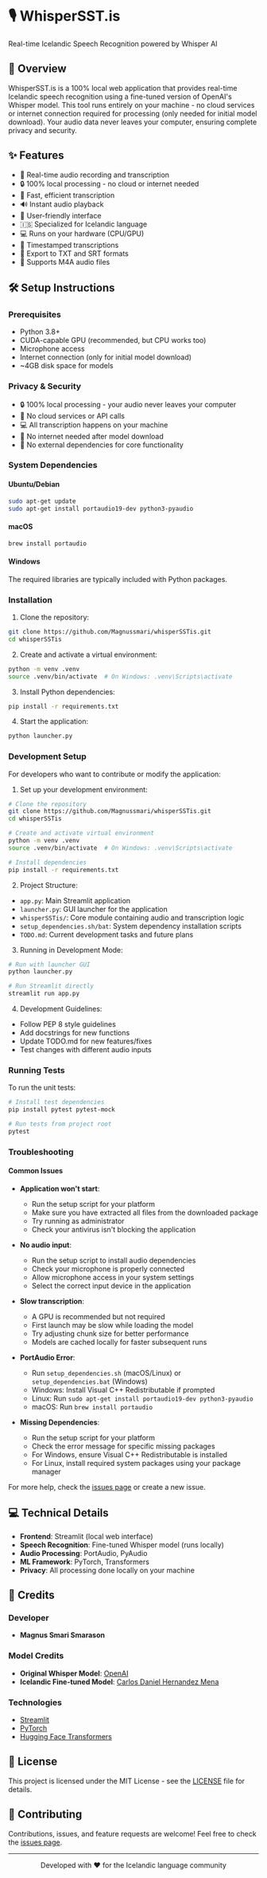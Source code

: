 # 🎙️ WhisperSST.is

Real-time Icelandic Speech Recognition powered by Whisper AI

## 🌟 Overview

WhisperSST.is is a 100% local web application that provides real-time Icelandic speech recognition using a fine-tuned version of OpenAI's Whisper model. This tool runs entirely on your machine - no cloud services or internet connection required for processing (only needed for initial model download). Your audio data never leaves your computer, ensuring complete privacy and security.

## ✨ Features

- 🎤 Real-time audio recording and transcription
- 🔒 100% local processing - no cloud or internet needed
- 🚀 Fast, efficient transcription
- 🔊 Instant audio playback
- 📱 User-friendly interface
- 🇮🇸 Specialized for Icelandic language
- 💻 Runs on your hardware (CPU/GPU)
- 📝 Timestamped transcriptions
- 💾 Export to TXT and SRT formats
- 🎵 Supports M4A audio files

## 🛠️ Setup Instructions

### Prerequisites
- Python 3.8+
- CUDA-capable GPU (recommended, but CPU works too)
- Microphone access
- Internet connection (only for initial model download)
- ~4GB disk space for models

### Privacy & Security
- 🔒 100% local processing - your audio never leaves your computer
- 🚫 No cloud services or API calls
- 💻 All transcription happens on your machine
- 🔐 No internet needed after model download
- 🎯 No external dependencies for core functionality

### System Dependencies

#### Ubuntu/Debian
```bash
sudo apt-get update
sudo apt-get install portaudio19-dev python3-pyaudio
```

#### macOS
```bash
brew install portaudio
```

#### Windows
The required libraries are typically included with Python packages.

### Installation

1. Clone the repository:
```bash
git clone https://github.com/Magnussmari/whisperSSTis.git
cd whisperSSTis
```

2. Create and activate a virtual environment:
```bash
python -m venv .venv
source .venv/bin/activate  # On Windows: .venv\Scripts\activate
```

3. Install Python dependencies:
```bash
pip install -r requirements.txt
```

4. Start the application:
```bash
python launcher.py
```

### Development Setup

For developers who want to contribute or modify the application:

1. Set up your development environment:
```bash
# Clone the repository
git clone https://github.com/Magnussmari/whisperSSTis.git
cd whisperSSTis

# Create and activate virtual environment
python -m venv .venv
source .venv/bin/activate  # On Windows: .venv\Scripts\activate

# Install dependencies
pip install -r requirements.txt
```

2. Project Structure:
- `app.py`: Main Streamlit application
- `launcher.py`: GUI launcher for the application
- `whisperSSTis/`: Core module containing audio and transcription logic
- `setup_dependencies.sh/bat`: System dependency installation scripts
- `TODO.md`: Current development tasks and future plans

3. Running in Development Mode:
```bash
# Run with launcher GUI
python launcher.py

# Run Streamlit directly
streamlit run app.py
```

4. Development Guidelines:
- Follow PEP 8 style guidelines
- Add docstrings for new functions
- Update TODO.md for new features/fixes
- Test changes with different audio inputs

### Running Tests

To run the unit tests:
```bash
# Install test dependencies
pip install pytest pytest-mock

# Run tests from project root
pytest
```

### Troubleshooting

#### Common Issues

- **Application won't start**: 
  - Run the setup script for your platform
  - Make sure you have extracted all files from the downloaded package
  - Try running as administrator
  - Check your antivirus isn't blocking the application

- **No audio input**: 
  - Run the setup script to install audio dependencies
  - Check your microphone is properly connected
  - Allow microphone access in your system settings
  - Select the correct input device in the application

- **Slow transcription**:
  - A GPU is recommended but not required
  - First launch may be slow while loading the model
  - Try adjusting chunk size for better performance
  - Models are cached locally for faster subsequent runs

- **PortAudio Error**: 
  - Run `setup_dependencies.sh` (macOS/Linux) or `setup_dependencies.bat` (Windows)
  - Windows: Install Visual C++ Redistributable if prompted
  - Linux: Run `sudo apt-get install portaudio19-dev python3-pyaudio`
  - macOS: Run `brew install portaudio`

- **Missing Dependencies**:
  - Run the setup script for your platform
  - Check the error message for specific missing packages
  - For Windows, ensure Visual C++ Redistributable is installed
  - For Linux, install required system packages using your package manager

For more help, check the [issues page](https://github.com/Magnussmari/whisperSSTis/issues) or create a new issue.

## 💻 Technical Details

- **Frontend**: Streamlit (local web interface)
- **Speech Recognition**: Fine-tuned Whisper model (runs locally)
- **Audio Processing**: PortAudio, PyAudio
- **ML Framework**: PyTorch, Transformers
- **Privacy**: All processing done locally on your machine

## 👥 Credits

### Developer
- **Magnus Smari Smarason**

### Model Credits
- **Original Whisper Model**: [OpenAI](https://github.com/openai/whisper)
- **Icelandic Fine-tuned Model**: [Carlos Daniel Hernandez Mena](https://huggingface.co/carlosdanielhernandezmena/whisper-large-icelandic-10k-steps-1000h)

### Technologies
- [Streamlit](https://streamlit.io/)
- [PyTorch](https://pytorch.org/)
- [Hugging Face Transformers](https://huggingface.co/transformers/)

## 📄 License

This project is licensed under the MIT License - see the [LICENSE](LICENSE) file for details.

## 🤝 Contributing

Contributions, issues, and feature requests are welcome! Feel free to check the [issues page](https://github.com/Magnussmari/whisperSSTis/issues).

---
<p align="center">
Developed with ❤️ for the Icelandic language community
</p>
